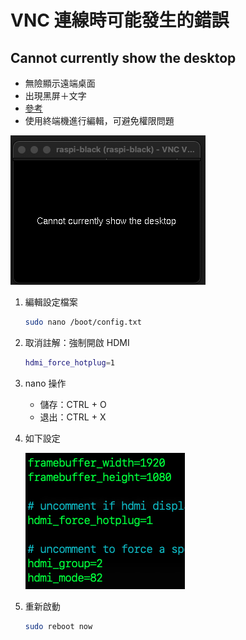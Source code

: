 # VNC 連線時可能發生的錯誤

## Cannot currently show the desktop
- 無險顯示遠端桌面
- 出現黑屏＋文字
- [參考](https://blog.csdn.net/Dorian15/article/details/128321804)
- 使用終端機進行編輯，可避免權限問題

![](images/img_02.png)

1. 編輯設定檔案

   ```bash
   sudo nano /boot/config.txt
   ```

2. 取消註解：強制開啟 HDMI

   ```bash
   hdmi_force_hotplug=1
   ```

3. nano 操作
   - 儲存：CTRL + O
   - 退出：CTRL + X

4. 如下設定

   ![](images/img_03.png)

5. 重新啟動
    ```bash
    sudo reboot now
    ```
